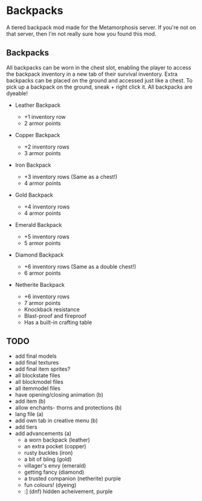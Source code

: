 # Backpacks

A tiered backpack mod made for the Metamorphosis server. If you're not on that
server, then I'm not really sure how you found this mod.

## Backpacks

All backpacks can be worn in the chest slot, enabling the player to access 
the backpack inventory in a new tab of their survival inventory. Extra backpacks
can be placed on the ground and accessed just like a chest. To pick up a 
backpack on the ground, sneak + right click it. All backpacks are dyeable!

+ Leather Backpack
  + +1 inventory row
  + 2 armor points

+ Copper Backpack
  + +2 inventory rows
  + 3 armor points

+ Iron Backpack
  + +3 inventory rows (Same as a chest!)
  + 4 armor points

+ Gold Backpack
  + +4 inventory rows
  + 4 armor points

+ Emerald Backpack
  + +5 inventory rows
  + 5 armor points

+ Diamond Backpack
  + +6 inventory rows (Same as a double chest!)
  + 6 armor points

+ Netherite Backpack
  + +6 inventory rows
  + 7 armor points
  + Knockback resistance
  + Blast-proof and fireproof
  + Has a built-in crafting table

## TODO

- add final models
- add final textures
- add final item sprites?
- all blockstate files
- all blockmodel files
- all itemmodel files
- have opening/closing animation (b)
- add item (b)
- allow enchants- thorns and protections (b)
- lang file (a)
- add own tab in creative menu (b)
- add tiers
- add advancements (a)
  - a worn backpack (leather)
  - an extra pocket (copper)
  - rusty buckles (iron)
  - a bit of bling (gold)
  - villager's envy (emerald)
  - getting fancy (diamond)
  - a trusted companion (netherite) purple
  - fun colours! (dyeing)
  - :] (dnf) hidden acheivement, purple